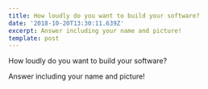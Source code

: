 ```yaml
---
title: How loudly do you want to build your software?
date: '2018-10-20T13:30:11.639Z'
excerpt: Answer including your name and picture!
template: post
---
```

How loudly do you want to build your software?

Answer including your name and picture!
